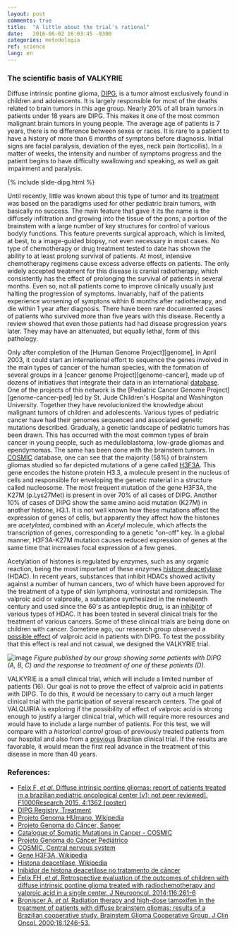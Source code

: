 ```yaml
---
layout: post
comments: true
title:  "A little about the trial's rational"
date:   2016-06-02 16:03:45 -0300
categories: metodologia
ref: science
lang: en
---
```

### The scientific basis of VALKYRIE

Diffuse intrinsic pontine glioma, [DIPG][dipg-poster], is a tumor almost exclusively found in children and adolescents. It is largely responsible for most of the deaths related to brain tumors in this age group. Nearly 20% of all brain tumors in patients under 18 years are DIPG. This makes it one of the most common malignant brain tumors in young people. The average age of patients is 7 years, there is no difference between sexes or races. It is rare to a patient to have a history of more than 6 months of symptons before diagnosis. Initial signs are facial paralysis, deviation of the eyes, neck pain (torticollis). In a matter of weeks, the intensity and number of symptoms progress and the patient begins to have difficulty swallowing and speaking, as well as gait impairment and paralysis.

{% include slide-dipg.html %}

Until recently, little was known about this type of tumor and its [treatment][dipg-treat] was based on the paradigms used for other pediatric brain tumors, with basically no success. The main feature that gave it its the name is the diffusely infiltration and growing into the tissue of the pons, a portion of the brainstem with a large number of key structures for control of various bodyly functions. This feature prevents surgical approach, which is limited, at best, to a image-guided biopsy, not even necessary in most cases. No type of chemotherapy or drug treatment tested to date has shown the ability to at least prolong survival of patients. At most, intensive chemotherapy regimens cause excess adverse effects on patients. The only widely accepted treatment for this disease is cranial radiotherapy, which consistently has the effect of prolonging the survival of patients in several months. Even so, not all patients come to improve clinically usually just halting the progression of symptoms. Invariably, half of the patients experience worsening of symptons within 6 months after radiotherapy, and die within 1 year after diagnosis. There have been rare documented cases of patients who survived more than five years with this disease. Recently a review showed that even those patients had had disease progression years later. They may have an attenuated, but equally lethal, form of this pathology.

Only after completion of the [Human Genome Project][genome], in April 2003, it could start an international effort to sequence the genes involved in the main types of cancer of the human species, with the formation of several groups in a [cancer genome Project][genome-cancer], made up of dozens of initiatives that integrate their data in an international [database][cosmic]. One of the projects of this network is the [Pediatric Cancer Genome Project][genome-cancer-ped] led by St. Jude Children's Hospital and Washington University. Together they have revolucionized the knowledge about malignant tumors of children and adolescents. Various types of pediatric cancer have had their genomes sequenced and associated genetic mutations described. Gradually, a genetic landscape of pediatric tumors has been drawn. This has occurred with the most common types of brain cancer in young people, such as medulloblastoma, low-grade gliomas and ependymomas. The same has been done with the brainstem tumors. In [COSMIC][cosmic-brain] database, one can see that the majority (58%) of brainstem gliomas studied so far depicted mutations of a gene called [H3F3A][h3f3a]. This gene encodes the histone protein H3.3, a molecule present in the nucleus of cells and responsible for enveloping the genetic material in a structure called nucleosome. The most frequent mutation of the gene H3F3A, the K27M (p.Lys27Met) is present in over 70% of all cases of DIPG. Another 10% of cases of DIPG show the same amino acid mutation (K27M) in another histone, H3.1. It is not well known how these mutations affect the expression of genes of cells, but apparently they affect how the histones are *acetylated*, combined with an *Acetyl* molecule, which affects the transcription of genes, corresponding to a genetic "on-off" key. In a global manner, H3F3A-K27M mutation causes reduced expression of genes at the same time that increases focal expression of a few genes.

Acetylation of histones is regulated by enzymes, such as any organic reaction, being the most important of these enzymes [histone deacetylase][HDAC] (HDAC). In recent years, substances that inhibit HDACs showed activity against a number of human cancers, two of which have been approved for the treatment of a type of skin lymphoma, vorinostat and romidepsin. The valproic acid or valproate, a substance synthesized in the nineteenth century and used since the 60's as antiepileptic drug, is an [inhibitor][HDACi] of various types of HDAC. It has been tested in several clinical trials for the treatment of various cancers. Some of these clinical trials are being done on children with cancer. Sometime ago, our research group observed a [possible effect][felix2014] of valproic acid in patients with DIPG. To test the possibility that this effect is real and not casual, we designed the VALKYRIE trial.

![image]
*Figure published by our group showing some patients with DIPG (A, B, C) and the response to treatment of one of these patients (D).*

VALKYRIE is a small clinical trial, which will include a limited number of patients (16). Our goal is not to prove the effect of valproic acid in patients with DIPG. To do this, it would be necessary to carry out a much larger clinical trial with the participation of several research centers. The goal of VALQUIRIA is exploring if the possibility of effect of valproic acid is strong enough to justify a larger clinical trial, which will require more resources and would have to include a large number of patients. For this test, we will compare with a *historical control* group of previously treated patients from our hospital and also from a [previous][broniscer] Brazilian clinical trial. If the results are favorable, it would mean the first real advance in the treatment of this disease in more than 40 years.

### References:

- [Felix F, _et al_. Diffuse intrinsic pontine gliomas: report of patients treated in a brazilian pediatric oncological center [v1; not peer reviewed]. F1000Research 2015, 4:1362 (poster)][dipg-poster]
- [DIPG Registry, Treatment][dipg-treat]
- [Projeto Genoma HUmano, Wikipedia][genoma]
- [Projeto Genoma do Câncer, Sanger][genoma-cancer]
- [Catalogue of Somatic Mutations in Cancer - COSMIC][cosmic]
- [Projeto Genoma do Câncer Pediátrico][genoma-cancer-ped]
- [COSMIC, Central nervous system][cosmic-brain]
- [Gene H3F3A, Wikipedia][h3f3a]
- [Histona deacetilase, Wikipedia][hdac]
- [Inibidor de histona deacetilase no tratamento de câncer][hdaci]
- [Felix FH, _et al_. Retrospective evaluation of the outcomes of children with diffuse intrinsic pontine glioma treated with radiochemotherapy and valproic acid in a single
center. J Neurooncol. 2014;116:261-6][felix2014]
- [Broniscer A, _et al_. Radiation
therapy and high-dose tamoxifen in the treatment of patients with diffuse
brainstem gliomas: results of a Brazilian cooperative study. Brainstem Glioma
Cooperative Group. J Clin Oncol. 2000;18:1246-53.][broniscer]

[dipg-poster]: http://f1000research.com/posters/4-1362
[dipg-treat]: http://dipgregistry.org/patients-families/treatment/
[genoma]: (https://en.wikipedia.org/wiki/Human_Genome_Project)
[genoma-cancer]: http://www.sanger.ac.uk/science/groups/cancer-genome-project
[cosmic]: http://cancer.sanger.ac.uk/cosmic
[genoma-cancer-ped]: https://www.stjude.org/research/pediatric-cancer-genome-project.html
[cosmic-brain]: http://cancer.sanger.ac.uk/cosmic/browse/tissue#sn=central_nervous_system&ss=brainstem&hn=glioma&sh=all&in=t&src=tissue&all_data=n
[h3f3a]: https://en.wikipedia.org/wiki/H3F3A
[hdac]: https://en.wikipedia.org/wiki/Histone_deacetylase
[hdaci]: https://en.wikipedia.org/wiki/Histone_deacetylase_inhibitor#Cancer_treatment
[felix2014]: https://scholar.google.com/citations?view_op=view_citation&hl=pt-BR&user=ZmzTpYgAAAAJ&citation_for_view=ZmzTpYgAAAAJ:MXK_kJrjxJIC
[broniscer]: http://jco.ascopubs.org/content/18/6/1246.abstract
[image]: {{site.github.url}}/assets/posts/2016-06-02-Um-pouco-sobre-o-tratamento-do-ensaio/figure2.png?raw=true
